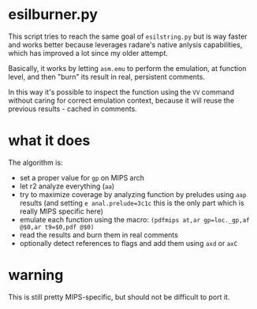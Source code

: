 # esilburner.py

This script tries to reach the same goal of `esilstring.py` but is way faster and works better because leverages radare's native anlysis capabilities, which has improved a lot since my older attempt.

Basically, it works by letting `asm.emu` to perform the emulation, at function level, and then "burn" its result in real, persistent comments.

In this way it's possible to inspect the function using the `VV` command without caring for correct emulation context, because it will reuse the previous results - cached in comments.


# what it does

The algorithm is:

* set a proper value for `gp` on MIPS arch
* let r2 analyze everything (`aa`)
* try to maximize coverage by analyzing function by preludes using `aap` results (and setting `e anal.prelude=3c1c` this is the only part which is really MIPS specific here)
* emulate each function using the macro: `(pdfmips at,ar gp=loc._gp,af @$0,ar t9=$0,pdf @$0)`
* read the results and burn them in real comments
* optionally detect references to flags and add them using `axd` or `axC`

# warning

This is still pretty MIPS-specific, but should not be difficult to port it.